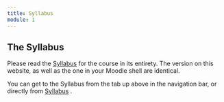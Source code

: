 ```yaml
---
title: Syllabus
module: 1
---
```


## The Syllabus


Please read the <a href="https://moodle.umt.edu/mod/resource/view.php?id=2755441&redirect=1" target="_blank">Syllabus</a> for the course in its entirety. The version on this website, as well as the one in your Moodle shell are identical.

You can get to the Syllabus from the tab up above in the navigation bar, or directly from <a href="https://moodle.umt.edu/mod/resource/view.php?id=2755441&redirect=1" target="_blank">Syllabus</a> .


